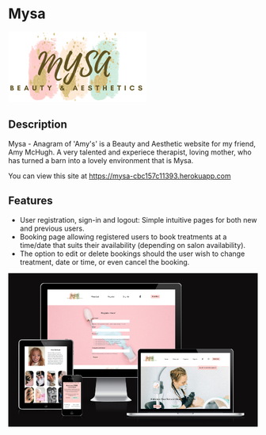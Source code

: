 
# Mysa

![Logo](static/assets/images/mysalogob-g.webp)

## Description

Mysa - Anagram of 'Amy's' is a Beauty and Aesthetic website for my friend, Amy McHugh. A very talented and experiece therapist, loving mother, who has turned a barn into a lovely environment that is Mysa.

You can view this site at https://mysa-cbc157c11393.herokuapp.com


## Features

* User registration, sign-in and logout: Simple intuitive pages for both new and previous users.
* Booking page allowing registered users to book treatments at a time/date that suits their availability (depending on salon availability).
* The option to edit or delete bookings should the user wish to change treatment, date or time, or even cancel the booking.


![ Responsive](static/assets/images/Responsive.png)
